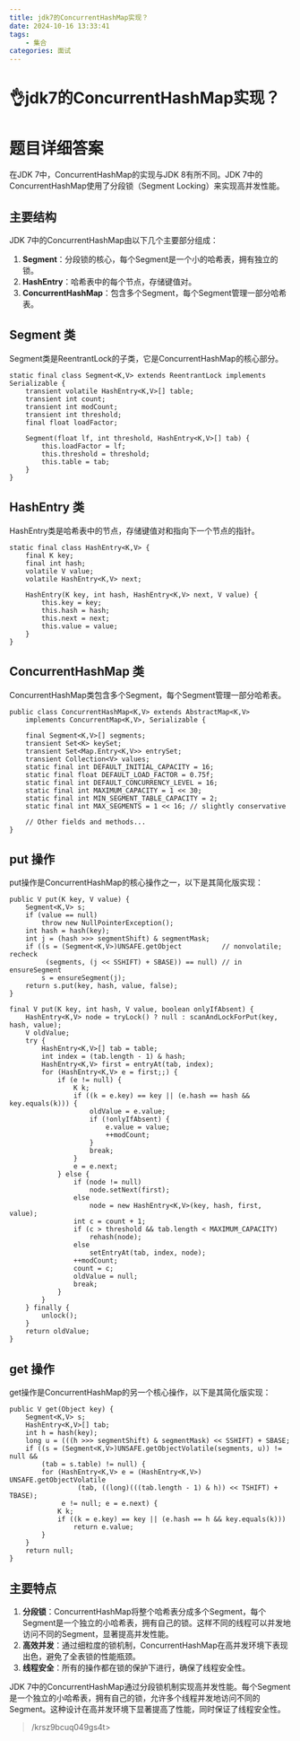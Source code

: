 ```yaml
---
title: jdk7的ConcurrentHashMap实现？
date: 2024-10-16 13:33:41
tags:
	- 集合
categories: 面试
---
```

# 👌jdk7的ConcurrentHashMap实现？

# 题目详细答案
在JDK 7中，ConcurrentHashMap的实现与JDK 8有所不同。JDK 7中的ConcurrentHashMap使用了分段锁（Segment Locking）来实现高并发性能。

## 主要结构
JDK 7中的ConcurrentHashMap由以下几个主要部分组成：

1. **Segment**：分段锁的核心，每个Segment是一个小的哈希表，拥有独立的锁。
2. **HashEntry**：哈希表中的每个节点，存储键值对。
3. **ConcurrentHashMap**：包含多个Segment，每个Segment管理一部分哈希表。

## Segment 类
Segment类是ReentrantLock的子类，它是ConcurrentHashMap的核心部分。

```plain
static final class Segment<K,V> extends ReentrantLock implements Serializable {
    transient volatile HashEntry<K,V>[] table;
    transient int count;
    transient int modCount;
    transient int threshold;
    final float loadFactor;

    Segment(float lf, int threshold, HashEntry<K,V>[] tab) {
        this.loadFactor = lf;
        this.threshold = threshold;
        this.table = tab;
    }
}
```

## HashEntry 类
HashEntry类是哈希表中的节点，存储键值对和指向下一个节点的指针。

```plain
static final class HashEntry<K,V> {
    final K key;
    final int hash;
    volatile V value;
    volatile HashEntry<K,V> next;

    HashEntry(K key, int hash, HashEntry<K,V> next, V value) {
        this.key = key;
        this.hash = hash;
        this.next = next;
        this.value = value;
    }
}
```

## ConcurrentHashMap 类
ConcurrentHashMap类包含多个Segment，每个Segment管理一部分哈希表。

```plain
public class ConcurrentHashMap<K,V> extends AbstractMap<K,V>
    implements ConcurrentMap<K,V>, Serializable {

    final Segment<K,V>[] segments;
    transient Set<K> keySet;
    transient Set<Map.Entry<K,V>> entrySet;
    transient Collection<V> values;
    static final int DEFAULT_INITIAL_CAPACITY = 16;
    static final float DEFAULT_LOAD_FACTOR = 0.75f;
    static final int DEFAULT_CONCURRENCY_LEVEL = 16;
    static final int MAXIMUM_CAPACITY = 1 << 30;
    static final int MIN_SEGMENT_TABLE_CAPACITY = 2;
    static final int MAX_SEGMENTS = 1 << 16; // slightly conservative

    // Other fields and methods...
}
```

## put 操作
put操作是ConcurrentHashMap的核心操作之一，以下是其简化版实现：

```plain
public V put(K key, V value) {
    Segment<K,V> s;
    if (value == null)
        throw new NullPointerException();
    int hash = hash(key);
    int j = (hash >>> segmentShift) & segmentMask;
    if ((s = (Segment<K,V>)UNSAFE.getObject          // nonvolatile; recheck
         (segments, (j << SSHIFT) + SBASE)) == null) // in ensureSegment
        s = ensureSegment(j);
    return s.put(key, hash, value, false);
}

final V put(K key, int hash, V value, boolean onlyIfAbsent) {
    HashEntry<K,V> node = tryLock() ? null : scanAndLockForPut(key, hash, value);
    V oldValue;
    try {
        HashEntry<K,V>[] tab = table;
        int index = (tab.length - 1) & hash;
        HashEntry<K,V> first = entryAt(tab, index);
        for (HashEntry<K,V> e = first;;) {
            if (e != null) {
                K k;
                if ((k = e.key) == key || (e.hash == hash && key.equals(k))) {
                    oldValue = e.value;
                    if (!onlyIfAbsent) {
                        e.value = value;
                        ++modCount;
                    }
                    break;
                }
                e = e.next;
            } else {
                if (node != null)
                    node.setNext(first);
                else
                    node = new HashEntry<K,V>(key, hash, first, value);
                int c = count + 1;
                if (c > threshold && tab.length < MAXIMUM_CAPACITY)
                    rehash(node);
                else
                    setEntryAt(tab, index, node);
                ++modCount;
                count = c;
                oldValue = null;
                break;
            }
        }
    } finally {
        unlock();
    }
    return oldValue;
}
```

## get 操作
get操作是ConcurrentHashMap的另一个核心操作，以下是其简化版实现：

```plain
public V get(Object key) {
    Segment<K,V> s;
    HashEntry<K,V>[] tab;
    int h = hash(key);
    long u = (((h >>> segmentShift) & segmentMask) << SSHIFT) + SBASE;
    if ((s = (Segment<K,V>)UNSAFE.getObjectVolatile(segments, u)) != null &&
        (tab = s.table) != null) {
        for (HashEntry<K,V> e = (HashEntry<K,V>) UNSAFE.getObjectVolatile
                 (tab, ((long)(((tab.length - 1) & h)) << TSHIFT) + TBASE);
             e != null; e = e.next) {
            K k;
            if ((k = e.key) == key || (e.hash == h && key.equals(k)))
                return e.value;
        }
    }
    return null;
}
```

## 主要特点
1. **分段锁**：ConcurrentHashMap将整个哈希表分成多个Segment，每个Segment是一个独立的小哈希表，拥有自己的锁。这样不同的线程可以并发地访问不同的Segment，显著提高并发性能。
2. **高效并发**：通过细粒度的锁机制，ConcurrentHashMap在高并发环境下表现出色，避免了全表锁的性能瓶颈。
3. **线程安全**：所有的操作都在锁的保护下进行，确保了线程安全性。

JDK 7中的ConcurrentHashMap通过分段锁机制实现高并发性能。每个Segment是一个独立的小哈希表，拥有自己的锁，允许多个线程并发地访问不同的Segment。这种设计在高并发环境下显著提高了性能，同时保证了线程安全性。



> /krsz9bcuq049gs4t>